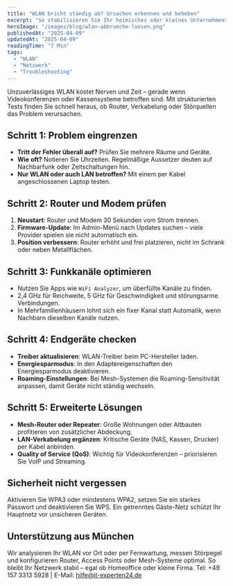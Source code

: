 ```yaml
---
title: "WLAN bricht ständig ab? Ursachen erkennen und beheben"
excerpt: "So stabilisieren Sie Ihr heimisches oder kleines Unternehmensnetz – von Router-Checks bis zu Profi-Einstellungen."
heroImage: "/images/blog/wlan-abbrueche-loesen.png"
publishedAt: "2025-04-09"
updatedAt: "2025-04-09"
readingTime: "7 Min"
tags:
  - "WLAN"
  - "Netzwerk"
  - "Troubleshooting"
---
```


Unzuverlässiges WLAN kostet Nerven und Zeit – gerade wenn Videokonferenzen oder Kassensysteme betroffen sind. Mit strukturierten Tests finden Sie schnell heraus, ob Router, Verkabelung oder Störquellen das Problem verursachen.

## Schritt 1: Problem eingrenzen

- **Tritt der Fehler überall auf?** Prüfen Sie mehrere Räume und Geräte.
- **Wie oft?** Notieren Sie Uhrzeiten. Regelmäßige Aussetzer deuten auf Nachbarfunk oder Zeitschaltungen hin.
- **Nur WLAN oder auch LAN betroffen?** Mit einem per Kabel angeschlossenen Laptop testen.

## Schritt 2: Router und Modem prüfen

1. **Neustart**: Router und Modem 30 Sekunden vom Strom trennen.
2. **Firmware-Update**: Im Admin-Menü nach Updates suchen – viele Provider spielen sie nicht automatisch ein.
3. **Position verbessern**: Router erhöht und frei platzieren, nicht im Schrank oder neben Metallflächen.

## Schritt 3: Funkkanäle optimieren

- Nutzen Sie Apps wie `WiFi Analyzer`, um überfüllte Kanäle zu finden.
- 2,4 GHz für Reichweite, 5 GHz für Geschwindigkeit und störungsarme Verbindungen.
- In Mehrfamilienhäusern lohnt sich ein fixer Kanal statt Automatik, wenn Nachbarn dieselben Kanäle nutzen.

## Schritt 4: Endgeräte checken

- **Treiber aktualisieren**: WLAN-Treiber beim PC-Hersteller laden.
- **Energiesparmodus**: In den Adaptereigenschaften den Energiesparmodus deaktivieren.
- **Roaming-Einstellungen**: Bei Mesh-Systemen die Roaming-Sensitivität anpassen, damit Geräte nicht ständig wechseln.

## Schritt 5: Erweiterte Lösungen

- **Mesh-Router oder Repeater**: Große Wohnungen oder Altbauten profitieren von zusätzlicher Abdeckung.
- **LAN-Verkabelung ergänzen**: Kritische Geräte (NAS, Kassen, Drucker) per Kabel anbinden.
- **Quality of Service (QoS)**: Wichtig für Videokonferenzen – priorisieren Sie VoIP und Streaming.

## Sicherheit nicht vergessen

Aktivieren Sie WPA3 oder mindestens WPA2, setzen Sie ein starkes Passwort und deaktivieren Sie WPS. Ein getrenntes Gäste-Netz schützt Ihr Hauptnetz vor unsicheren Geräten.

## Unterstützung aus München

Wir analysieren Ihr WLAN vor Ort oder per Fernwartung, messen Störpegel und konfigurieren Router, Access Points oder Mesh-Systeme optimal. So bleibt Ihr Netzwerk stabil – egal ob Homeoffice oder kleine Firma. Tel: +49 157 3313 5928 | E-Mail: hilfe@it-experten24.de
